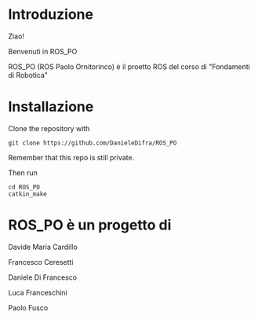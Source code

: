 # Introduzione #

Ziao!

Benvenuti in ROS_PO

ROS_PO (ROS Paolo Ornitorinco) è il proetto ROS del corso di "Fondamenti di Robotica"


# Installazione #

Clone the repository with

```
git clone https://github.com/DanieleDifra/ROS_PO
```

Remember that this repo is still private.

Then run

```
cd ROS_PO
catkin_make
``` 

# ROS_PO è un progetto di #


Davide Maria Cardillo

Francesco Ceresetti

Daniele Di Francesco

Luca Franceschini

Paolo Fusco

